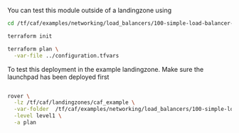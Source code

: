 You can test this module outside of a landingzone using

```bash
cd /tf/caf/examples/networking/load_balancers/100-simple-load-balancer-basic-sku/standalone

terraform init

terraform plan \
  -var-file ../configuration.tfvars


```

To test this deployment in the example landingzone. Make sure the launchpad has been deployed first

```bash

rover \
  -lz /tf/caf/landingzones/caf_example \
  -var-folder  /tf/caf/examples/networking/load_balancers/100-simple-load-balancer-basic-sku/ \
  -level level1 \
  -a plan

```